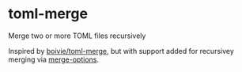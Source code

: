# toml-merge
Merge two or more TOML files recursively

Inspired by [boivie/toml-merge](https://github.com/boivie/toml-merge), but with support added for recursivey merging via [merge-options](https://github.com/schnittstabil/merge-options).
